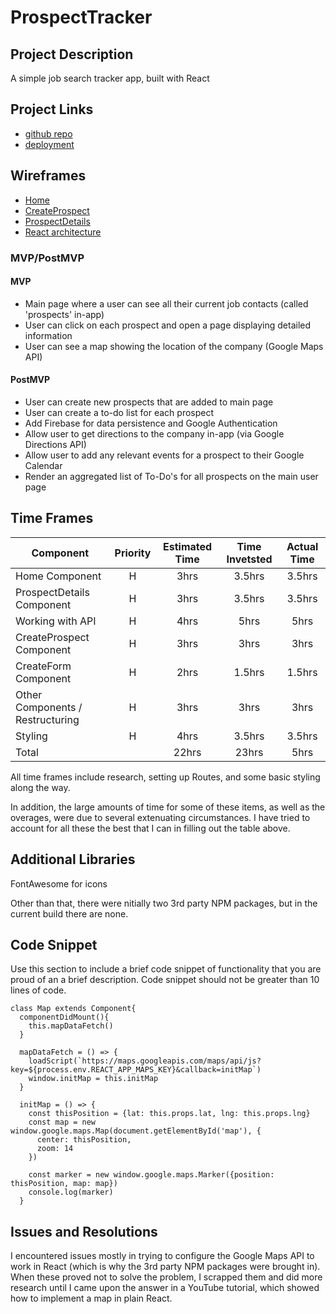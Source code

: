 # ProspectTracker


## Project Description

A simple job search tracker app, built with React

## Project Links

- [github repo](https://git.generalassemb.ly/ashea27/job-tracker)
- [deployment]()

## Wireframes

- [Home](https://res.cloudinary.com/ashea27/image/upload/v1578684041/seir-1118_project2/Home_d2zgnr.png)
- [CreateProspect](https://res.cloudinary.com/ashea27/image/upload/v1578684064/seir-1118_project2/CreateProspect_swxxqz.png)
- [ProspectDetails](https://res.cloudinary.com/ashea27/image/upload/v1578684091/seir-1118_project2/ProspectDetails_e2liaa.png)
- [React architecture](https://res.cloudinary.com/ashea27/image/upload/v1578684491/seir-1118_project2/React_Architecture_Overview_g7jgzj.png)


### MVP/PostMVP

#### MVP
- Main page where a user can see all their current job contacts (called 'prospects' in-app)
- User can click on each prospect and open a page displaying detailed information
- User can see a map showing the location of the company (Google Maps API)


#### PostMVP
- User can create new prospects that are added to main page
- User can create a to-do list for each prospect
- Add Firebase for data persistence and Google Authentication
- Allow user to get directions to the company in-app (via Google Directions API)
- Allow user to add any relevant events for a prospect to their Google Calendar
- Render an aggregated list of To-Do's for all prospects on the main user page


## Time Frames

| Component | Priority | Estimated Time | Time Invetsted | Actual Time |
| --- | :---: |  :---: | :---: | :---: |
| Home Component | H | 3hrs| 3.5hrs | 3.5hrs |
| ProspectDetails Component | H | 3hrs| 3.5hrs | 3.5hrs |
| Working with API | H | 4hrs| 5hrs | 5hrs |
| CreateProspect Component | H | 3hrs| 3hrs | 3hrs |
| CreateForm Component | H | 2hrs| 1.5hrs | 1.5hrs |
| Other Components / Restructuring | H | 3hrs| 3hrs | 3hrs |
| Styling | H | 4hrs| 3.5hrs | 3.5hrs |
| Total |  | 22hrs| 23hrs | 5hrs |

All time frames include research, setting up Routes, and some basic styling along the way.

In addition, the large amounts of time for some of these items, as well as the overages, were due to several extenuating circumstances. I have tried to account for all these the best that I can in filling out the table above.

## Additional Libraries

FontAwesome for icons

 Other than that, there were nitially two 3rd party NPM packages, but in the current build there are none.

## Code Snippet

Use this section to include a brief code snippet of functionality that you are proud of an a brief description.  Code snippet should not be greater than 10 lines of code. 

```
class Map extends Component{
  componentDidMount(){
    this.mapDataFetch()
  }

  mapDataFetch = () => {
    loadScript(`https://maps.googleapis.com/maps/api/js?key=${process.env.REACT_APP_MAPS_KEY}&callback=initMap`)
    window.initMap = this.initMap
  }
  
  initMap = () => {
    const thisPosition = {lat: this.props.lat, lng: this.props.lng}
    const map = new window.google.maps.Map(document.getElementById('map'), {
      center: thisPosition,
      zoom: 14
    })

    const marker = new window.google.maps.Marker({position: thisPosition, map: map})
    console.log(marker)
  }
```

## Issues and Resolutions
 I encountered issues mostly in trying to configure the Google Maps API to work in React (which is why the 3rd party NPM packages were brought in). When these proved not to solve the problem, I scrapped them and did more research until I came upon the answer in a YouTube tutorial, which showed how to implement a map in plain React.